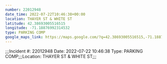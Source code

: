 ```yaml
---
number: 22012948
date_time: 2022-07-22T10:46:38+00:00
location: THAYER ST & WHITE ST
latitude: 42.38693005516515
longitude: -71.18876992314532
type: PARKING COMP
google_maps_link: https://maps.google.com/?q=42.38693005516515,-71.18876992314532
---
```


;;;Incident #: 22012948  Date: 2022-07-22 10:46:38   Type: PARKING COMP;;;Location: THAYER ST & WHITE ST;;;
